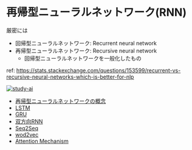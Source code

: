 # 再帰型ニューラルネットワーク(RNN)

厳密には

- 回帰型ニューラルネットワーク: Recurrent neural network
- 再帰型ニューラルネットワーク: Recursive neural network
  - 回帰型ニューラルネットワークを一般化したもの

ref:
  https://stats.stackexchange.com/questions/153599/recurrent-vs-recursive-neural-networks-which-is-better-for-nlp

[![study-ai](https://ai999.careers/bnr_jdla.png)](https://study-ai.com/jdla/)

- [再帰型ニューラルネットワークの概念](https://colab.research.google.com/github/peta-m175/rabbit_challenge/blob/master/deep_learning/day3/concept_of_rnn.ipynb)
- [LSTM](https://colab.research.google.com/github/peta-m175/rabbit_challenge/blob/master/deep_learning/day3/lstm.ipynb)
- [GRU](https://colab.research.google.com/github/peta-m175/rabbit_challenge/blob/master/deep_learning/day3/gru.ipynb)
- [双方向RNN](https://colab.research.google.com/github/peta-m175/rabbit_challenge/blob/master/deep_learning/day3/bidirectional_rnn.ipynb)
- [Seq2Seq](https://colab.research.google.com/github/peta-m175/rabbit_challenge/blob/master/deep_learning/day3/seq2seq.ipynb)
- [wod2vec](https://colab.research.google.com/github/peta-m175/rabbit_challenge/blob/master/deep_learning/day3/word2vec.ipynb)
- [Attention Mechanism](https://colab.research.google.com/github/peta-m175/rabbit_challenge/blob/master/deep_learning/day3/attention_mechanism.ipynb)
